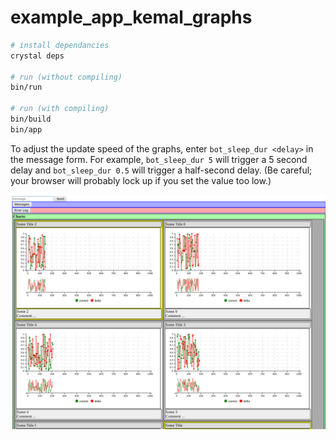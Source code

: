 # example_app_kemal_graphs

```sh
# install dependancies
crystal deps

# run (without compiling)
bin/run

# run (with compiling)
bin/build
bin/app
```

To adjust the update speed of the graphs, enter `bot_sleep_dur <delay>` in the message form. For example, `bot_sleep_dur 5` will trigger a 5 second delay and `bot_sleep_dur 0.5` will trigger a half-second delay. (Be careful; your browser will probably lock up if you set the value too low.)

![example screenshot](doc/screenshots/browser_screenshot.png)
